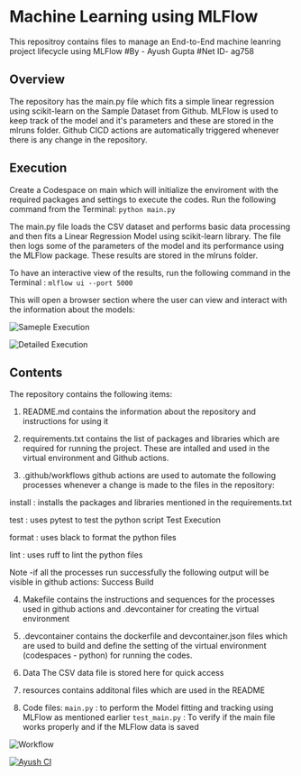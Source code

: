 # Machine Learning using MLFlow
This repositroy contains files to manage an End-to-End machine leanring project lifecycle using MLFlow
#By - Ayush Gupta
#Net ID- ag758

## Overview
The repository has the main.py file which fits a simple linear regression using scikit-learn on the Sample Dataset from Github.
MLFlow is used to keep track of the model and it's parameters and these are stored in the mlruns folder. Github CICD actions are automatically triggered whenever there is any change in the repository.

## Execution
Create a Codespace on main which will initialize the enviroment with the required packages and settings to execute the codes. Run the following command from the Terminal:
```python main.py```

The main.py file loads the CSV dataset and performs basic data processing and then fits a Linear Regression Model using scikit-learn library.
The file then logs some of the parameters of the model and its performance using the MLFlow package. These results are stored in the mlruns folder.

To have an interactive view of the results, run the following command in the Terminal :
```mlflow ui --port 5000```

This will open a browser section where the user can view and interact with the information about the models:

![ Sameple Execution](https://github.com/nogibjj/Week_12_Mini_Project_Ayush/blob/main/sample_execution.png)



![ Detailed Execution](https://github.com/nogibjj/Week_12_Mini_Project_Ayush/blob/main/sample_execution_2.png)


## Contents
The repository contains the following items:

1. README.md
contains the information about the repository and instructions for using it

2. requirements.txt
contains the list of packages and libraries which are required for running the project. These are intalled and used in the virtual environment and Github actions.

3. .github/workflows
github actions are used to automate the following processes whenever a change is made to the files in the repository:

install : installs the packages and libraries mentioned in the requirements.txt

test : uses pytest to test the python script Test Execution

format : uses black to format the python files

lint : uses ruff to lint the python files

Note -if all the processes run successfully the following output will be visible in github actions: Success Build

4. Makefile
contains the instructions and sequences for the processes used in github actions and .devcontainer for creating the virtual environment

5. .devcontainer
contains the dockerfile and devcontainer.json files which are used to build and define the setting of the virtual environment (codespaces - python) for running the codes.

6. Data
The CSV data file is stored here for quick access

7. resources
contains additonal files which are used in the README

8. Code files:
```main.py``` : to perform the Model fitting and tracking using MLFlow as mentioned earlier
```test_main.py``` : To verify if the main file works properly and if the MLFlow data is saved


![Workflow](https://github.com/ayushg245/IDS-706-Proj1/blob/main/GitHub.png)



[![Ayush CI](https://github.com/ayushg245/IDS-706-Proj1/actions/workflows/cicd.yml/badge.svg)](https://github.com/ayushg245/IDS-706-Proj1/actions/workflows/cicd.yml)

